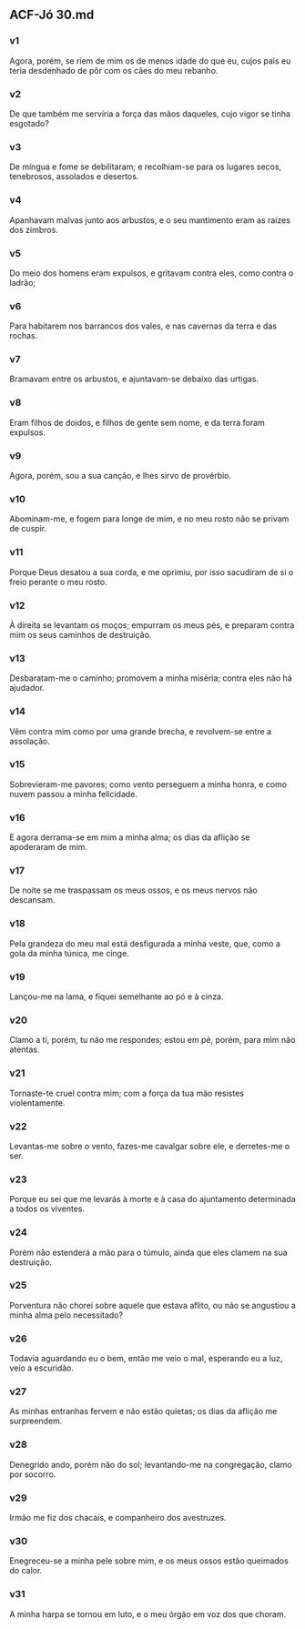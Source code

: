 ## ACF-Jó 30.md
### v1
 Agora, porém, se riem de mim os de menos idade do que eu, cujos pais eu teria desdenhado de pôr com os cães do meu rebanho.
### v2
 De que também me serviria a força das mãos daqueles, cujo vigor se tinha esgotado?
### v3
 De míngua e fome se debilitaram; e recolhiam-se para os lugares secos, tenebrosos, assolados e desertos.
### v4
 Apanhavam malvas junto aos arbustos, e o seu mantimento eram as raízes dos zimbros.
### v5
 Do meio dos homens eram expulsos, e gritavam contra eles, como contra o ladrão;
### v6
 Para habitarem nos barrancos dos vales, e nas cavernas da terra e das rochas.
### v7
 Bramavam entre os arbustos, e ajuntavam-se debaixo das urtigas.
### v8
 Eram filhos de doidos, e filhos de gente sem nome, e da terra foram expulsos.
### v9
 Agora, porém, sou a sua canção, e lhes sirvo de provérbio.
### v10
 Abominam-me, e fogem para longe de mim, e no meu rosto não se privam de cuspir.
### v11
 Porque Deus desatou a sua corda, e me oprimiu, por isso sacudiram de si o freio perante o meu rosto.
### v12
 À direita se levantam os moços; empurram os meus pés, e preparam contra mim os seus caminhos de destruição.
### v13
 Desbaratam-me o caminho; promovem a minha miséria; contra eles não há ajudador.
### v14
 Vêm contra mim como por uma grande brecha, e revolvem-se entre a assolação.
### v15
 Sobrevieram-me pavores; como vento perseguem a minha honra, e como nuvem passou a minha felicidade.
### v16
 E agora derrama-se em mim a minha alma; os dias da aflição se apoderaram de mim.
### v17
 De noite se me traspassam os meus ossos, e os meus nervos não descansam.
### v18
 Pela grandeza do meu mal está desfigurada a minha veste, que, como a gola da minha túnica, me cinge.
### v19
 Lançou-me na lama, e fiquei semelhante ao pó e à cinza.
### v20
 Clamo a ti, porém, tu não me respondes; estou em pé, porém, para mim não atentas.
### v21
 Tornaste-te cruel contra mim; com a força da tua mão resistes violentamente.
### v22
 Levantas-me sobre o vento, fazes-me cavalgar sobre ele, e derretes-me o ser.
### v23
 Porque eu sei que me levarás à morte e à casa do ajuntamento determinada a todos os viventes.
### v24
 Porém não estenderá a mão para o túmulo, ainda que eles clamem na sua destruição.
### v25
 Porventura não chorei sobre aquele que estava aflito, ou não se angustiou a minha alma pelo necessitado?
### v26
 Todavia aguardando eu o bem, então me veio o mal, esperando eu a luz, veio a escuridão.
### v27
 As minhas entranhas fervem e não estão quietas; os dias da aflição me surpreendem.
### v28
 Denegrido ando, porém não do sol; levantando-me na congregação, clamo por socorro.
### v29
 Irmão me fiz dos chacais, e companheiro dos avestruzes.
### v30
 Enegreceu-se a minha pele sobre mim, e os meus ossos estão queimados do calor.
### v31
 A minha harpa se tornou em luto, e o meu órgão em voz dos que choram.

